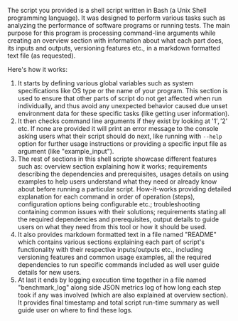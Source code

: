 The script you provided is a shell script written in Bash (a Unix Shell programming language). It was designed to perform various tasks such as analyzing the performance of software programs or running tests. The main purpose for this program is processing command-line arguments while creating an overview section with information about what each part does, its inputs and outputs, versioning features etc., in a markdown formatted text file (as requested).

Here's how it works: 
1) It starts by defining various global variables such as system specifications like OS type or the name of your program. This section is used to ensure that other parts of script do not get affected when run individually, and thus avoid any unexpected behavior caused due unset environment data for these specific tasks (like getting user information). 
2) It then checks command line arguments if they exist by looking at '$1', '$2' etc. If none are provided it will print an error message to the console asking users what their script should do next, like running with `--help` option for further usage instructions or providing a specific input file as argument (like "example_input").
3) The rest of sections in this shell scripte showcase different features such as:  overview section explaining how it works; requirements describing the dependencies and prerequisites, usages details on using examples to help users understand what they need or already know about before running a particular script. How-it-works providing detailed explanation for each command in order of operation (steps), configuration options being configurable etc.; troubleshooting containing common issues with their solutions; requirements stating all the required dependencies and prerequisites, output details to guide users on what they need from this tool or how it should be used.
4) It also provides markdown formatted text in a file named "README" which contains various sections explaining each part of script's functionality with their respective inputs/outputs etc., including versioning features and common usage examples, all the required dependencies to run specific commands included as well user guide details for new users.
5) At last it ends by logging execution time together in a file named "benchmark_log" along side JSON metrics log of how long each step took if any was involved (which are also explained at overview section). It provides final timestamp and total script run-time summary as well guide user on where to find these logs.

